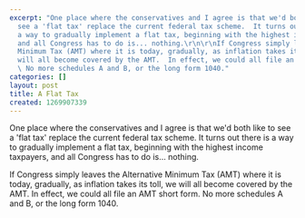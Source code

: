 ```yaml
---
excerpt: "One place where the conservatives and I agree is that we'd both like to
  see a 'flat tax' replace the current federal tax scheme.  It turns out there is
  a way to gradually implement a flat tax, beginning with the highest income taxpayers,
  and all Congress has to do is... nothing.\r\n\r\nIf Congress simply leaves the Alternative
  Minimum Tax (AMT) where it is today, gradually, as inflation takes its toll, we
  will all become covered by the AMT.  In effect, we could all file an AMT short form.
  \ No more schedules A and B, or the long form 1040."
categories: []
layout: post
title: A Flat Tax
created: 1269907339
---
```

One place where the conservatives and I agree is that we'd both like to see a 'flat tax' replace the current federal tax scheme.  It turns out there is a way to gradually implement a flat tax, beginning with the highest income taxpayers, and all Congress has to do is... nothing.

If Congress simply leaves the Alternative Minimum Tax (AMT) where it is today, gradually, as inflation takes its toll, we will all become covered by the AMT.  In effect, we could all file an AMT short form.  No more schedules A and B, or the long form 1040.
